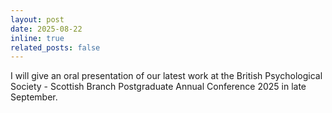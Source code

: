 ```yaml
---
layout: post
date: 2025-08-22
inline: true
related_posts: false
---
```


I will give an oral presentation of our latest work at the British Psychological Society - Scottish Branch Postgraduate Annual Conference 2025 in late September.

